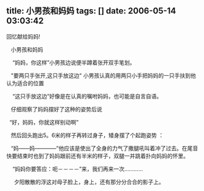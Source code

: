 title: 小男孩和妈妈
tags: []
date: 2006-05-14 03:03:42
---

<p>回忆献给妈妈!

&nbsp;&nbsp; 小男孩和妈妈

&nbsp;&nbsp;&nbsp;&nbsp;“妈妈，你这样”小男孩边说便半蹲着张开双手笔划。

&nbsp;&nbsp; &quot;要两只手张开,这只手放这边&quot; 小男孩认真的用两只小手把妈妈的一只手扶到他认为适合的位置

&nbsp;&nbsp;&nbsp;&nbsp;“这只手放这边”好像是在认真的嘱咐妈妈，也可能是自言自语。

&nbsp;&nbsp; 仔细观察了妈妈摆好了这种的姿势后说

&nbsp;&nbsp;“好，妈妈，你就这样别动啊”

&nbsp;&nbsp; 然后回头跑出5。6米的样子再转过身子，矮身摆了个起跑姿势 ：

&nbsp;&nbsp; “妈——妈————”他应该是使出了全身的力气了撒腿吼叫着冲了过去。在尾音快要结束时也到了妈妈跟前还有半米的样子，双腿一并跳着扑向妈妈的怀里。

&nbsp;&nbsp;&nbsp;&nbsp;“妈妈你要答应：呃－－－－”来，我们再来一次…………

&nbsp;&nbsp;&nbsp;&nbsp; 夕阳散散的浮这对母子脸上，身上，还有那分分合合的影子上。
</p>
